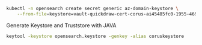 
```bash
kubectl -n opensearch create secret generic az-domain-keystore \
    --from-file=keystore=vault-quickdraw-cert-corus-ai45485fc0-1955-4696-a3be-0b5b9ecd7a27-20230703.pfx

```

Generate Keystore and Truststore with JAVA

```bash
keytool -keystore opensearch.keystore -genkey -alias coruskeystore

```